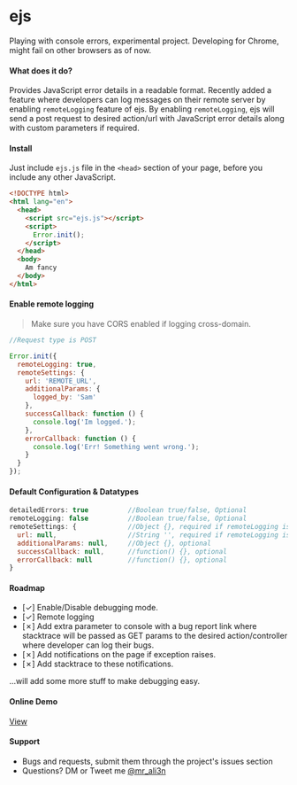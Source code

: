 # ejs
Playing with console errors, experimental project. Developing for Chrome, might fail on other browsers as of now.

#### What does it do?
Provides JavaScript error details in a readable format. Recently added a feature where developers can log messages on their remote server by enabling `remoteLogging` feature of ejs. By enabling `remoteLogging`, ejs will send a post request to desired action/url with JavaScript error details along with custom parameters if required.

#### Install
Just include `ejs.js` file in the `<head>` section of your page, before you include any other JavaScript.

```html
<!DOCTYPE html>
<html lang="en">
  <head>
    <script src="ejs.js"></script>
	<script>
	  Error.init();
	</script>
  </head>
  <body>
    Am fancy
  </body>
</html>
```

#### Enable remote logging
> Make sure you have CORS enabled if logging cross-domain.

```javascript
//Request type is POST

Error.init({
  remoteLogging: true,
  remoteSettings: {
    url: 'REMOTE_URL',
    additionalParams: {
      logged_by: 'Sam'
    },
    successCallback: function () {
      console.log('Im logged.');
    },
    errorCallback: function () {
      console.log('Err! Something went wrong.');
    }
  }
});
```

#### Default Configuration & Datatypes
```javascript
detailedErrors: true          //Boolean true/false, Optional
remoteLogging: false          //Boolean true/false, Optional
remoteSettings: {             //Object {}, required if remoteLogging is set to true
  url: null,                  //String '', required if remoteLogging is set to true
  additionalParams: null,     //Object {}, optional
  successCallback: null,      //function() {}, optional
  errorCallback: null         //function() {}, optional
}

```

#### Roadmap
- [✓] Enable/Disable debugging mode.
- [✓] Remote logging
- [✗] Add extra parameter to console with a bug report link where stacktrace will be passed as GET params to the desired action/controller where developer can log their bugs.
- [✗] Add notifications on the page if exception raises.
- [✗] Add stacktrace to these notifications.

...will add some more stuff to make debugging easy.

#### Online Demo
[View](https://i-break-codes.github.io/ejs/)

#### Support
- Bugs and requests, submit them through the project's issues section
- Questions? DM or Tweet me [@mr_ali3n](https://twitter.com/mr_ali3n)

